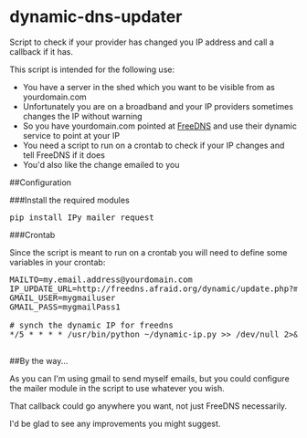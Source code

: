 dynamic-dns-updater
===================

Script to check if your provider has changed you IP address and call a callback if it has.

This script is intended for the following use:

* You have a server in the shed which you want to be visible from as yourdomain.com
* Unfortunately you are on a broadband and your IP providers sometimes changes the IP without warning
* So you have yourdomain.com pointed at [FreeDNS](https://freedns.afraid.org) and use their dynamic service to point at your IP
* You need a script to run on a crontab to check if your IP changes and tell FreeDNS if it does
* You'd also like the change emailed to you

##Configuration

###Install the required modules

<pre>
pip install IPy mailer request
</pre>

###Crontab

Since the script is meant to run on a crontab you will need to define some variables in your crontab:

<pre>
MAILTO=my.email.address@yourdomain.com
IP_UPDATE_URL=http://freedns.afraid.org/dynamic/update.php?mycallback_oooo==
GMAIL_USER=mygmailuser
GMAIL_PASS=mygmailPass1

# synch the dynamic IP for freedns
*/5 * * * * /usr/bin/python ~/dynamic-ip.py >> /dev/null 2>&1

</pre>

##By the way...

As you can I'm using gmail to send myself emails, but you could configure
the mailer module in the script to use whatever you wish.

That callback could go anywhere you want, not just FreeDNS necessarily.

I'd be glad to see any improvements you might suggest.
